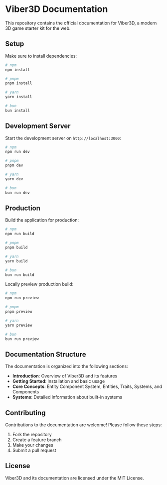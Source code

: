# Viber3D Documentation

This repository contains the official documentation for Viber3D, a modern 3D game starter kit for the web.

## Setup

Make sure to install dependencies:

```bash
# npm
npm install

# pnpm
pnpm install

# yarn
yarn install

# bun
bun install
```

## Development Server

Start the development server on `http://localhost:3000`:

```bash
# npm
npm run dev

# pnpm
pnpm dev

# yarn
yarn dev

# bun
bun run dev
```

## Production

Build the application for production:

```bash
# npm
npm run build

# pnpm
pnpm build

# yarn
yarn build

# bun
bun run build
```

Locally preview production build:

```bash
# npm
npm run preview

# pnpm
pnpm preview

# yarn
yarn preview

# bun
bun run preview
```

## Documentation Structure

The documentation is organized into the following sections:

- **Introduction**: Overview of Viber3D and its features
- **Getting Started**: Installation and basic usage
- **Core Concepts**: Entity Component System, Entities, Traits, Systems, and Components
- **Systems**: Detailed information about built-in systems

## Contributing

Contributions to the documentation are welcome! Please follow these steps:

1. Fork the repository
2. Create a feature branch
3. Make your changes
4. Submit a pull request

## License

Viber3D and its documentation are licensed under the MIT License.
